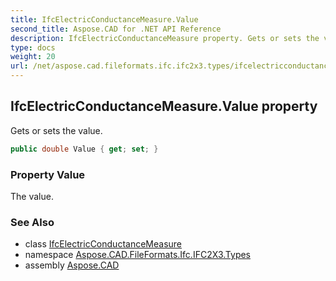 ```yaml
---
title: IfcElectricConductanceMeasure.Value
second_title: Aspose.CAD for .NET API Reference
description: IfcElectricConductanceMeasure property. Gets or sets the value
type: docs
weight: 20
url: /net/aspose.cad.fileformats.ifc.ifc2x3.types/ifcelectricconductancemeasure/value/
---
```

## IfcElectricConductanceMeasure.Value property

Gets or sets the value.

```csharp
public double Value { get; set; }
```

### Property Value

The value.

### See Also

* class [IfcElectricConductanceMeasure](../)
* namespace [Aspose.CAD.FileFormats.Ifc.IFC2X3.Types](../../ifcelectricconductancemeasure/)
* assembly [Aspose.CAD](../../../)


